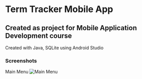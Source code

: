 # Term Tracker Mobile App
## Created as project for Mobile Application Development course

Created with Java, SQLite using Android Studio

### Screenshots
Main Menu
![Main Menu](https://github.com/erobertsdev/c196-TermTracker-Att2/blob/master/screenshots/main-menu.png)
